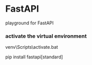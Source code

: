# FastAPI

playground for FastAPI

### activate the virtual environment
venv\Scripts\activate.bat

pip install fastapi[standard]

